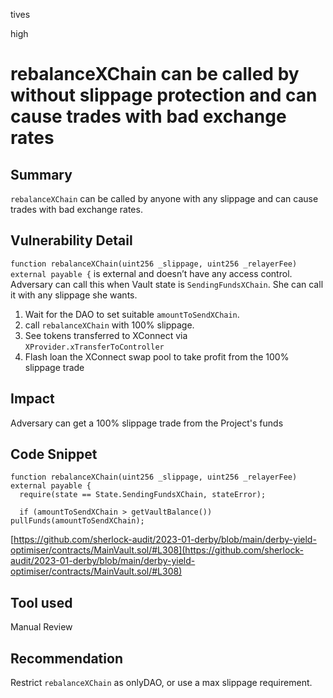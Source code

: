 tives

high

# rebalanceXChain can be called by without slippage protection and can cause trades with bad exchange rates

## Summary

`rebalanceXChain` can be called by anyone with any slippage and can cause trades with bad exchange rates.

## Vulnerability Detail

`function rebalanceXChain(uint256 _slippage, uint256 _relayerFee) external payable {` is external and doesn’t have any access control. Adversary can call this when Vault state is `SendingFundsXChain`. She can call it with any slippage she wants.

1. Wait for the DAO to set suitable `amountToSendXChain`.
2. call `rebalanceXChain` with 100% slippage. 
3. See tokens transferred to XConnect via `XProvider.xTransferToController`
4. Flash loan the XConnect swap pool to take profit from the 100% slippage trade

## Impact

Adversary can get a 100% slippage trade from the Project's funds

## Code Snippet

```solidity
function rebalanceXChain(uint256 _slippage, uint256 _relayerFee) external payable {
  require(state == State.SendingFundsXChain, stateError);

  if (amountToSendXChain > getVaultBalance()) pullFunds(amountToSendXChain);
```

[https://github.com/sherlock-audit/2023-01-derby/blob/main/derby-yield-optimiser/contracts/MainVault.sol/#L308](https://github.com/sherlock-audit/2023-01-derby/blob/main/derby-yield-optimiser/contracts/MainVault.sol/#L308)

## Tool used

Manual Review

## Recommendation

Restrict `rebalanceXChain` as onlyDAO, or use a max slippage requirement.